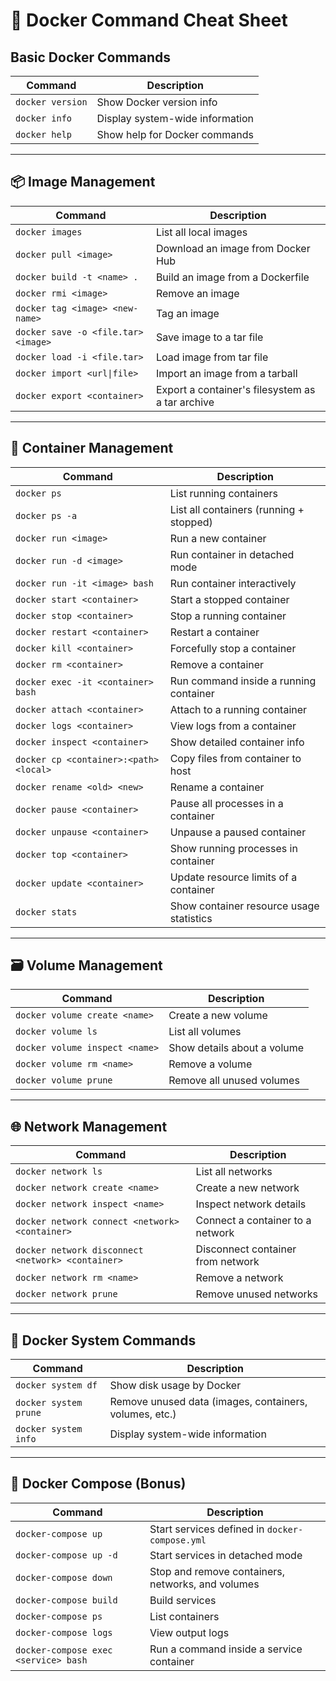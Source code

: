 # 🐳 Docker Command Cheat Sheet

## Basic Docker Commands
| Command | Description |
|--------|-------------|
| `docker version` | Show Docker version info |
| `docker info` | Display system-wide information |
| `docker help` | Show help for Docker commands |

---

## 📦 Image Management
| Command | Description |
|--------|-------------|
| `docker images` | List all local images |
| `docker pull <image>` | Download an image from Docker Hub |
| `docker build -t <name> .` | Build an image from a Dockerfile |
| `docker rmi <image>` | Remove an image |
| `docker tag <image> <new-name>` | Tag an image |
| `docker save -o <file.tar> <image>` | Save image to a tar file |
| `docker load -i <file.tar>` | Load image from tar file |
| `docker import <url\|file>` | Import an image from a tarball |
| `docker export <container>` | Export a container's filesystem as a tar archive |

---

## 🚀 Container Management
| Command | Description |
|--------|-------------|
| `docker ps` | List running containers |
| `docker ps -a` | List all containers (running + stopped) |
| `docker run <image>` | Run a new container |
| `docker run -d <image>` | Run container in detached mode |
| `docker run -it <image> bash` | Run container interactively |
| `docker start <container>` | Start a stopped container |
| `docker stop <container>` | Stop a running container |
| `docker restart <container>` | Restart a container |
| `docker kill <container>` | Forcefully stop a container |
| `docker rm <container>` | Remove a container |
| `docker exec -it <container> bash` | Run command inside a running container |
| `docker attach <container>` | Attach to a running container |
| `docker logs <container>` | View logs from a container |
| `docker inspect <container>` | Show detailed container info |
| `docker cp <container>:<path> <local>` | Copy files from container to host |
| `docker rename <old> <new>` | Rename a container |
| `docker pause <container>` | Pause all processes in a container |
| `docker unpause <container>` | Unpause a paused container |
| `docker top <container>` | Show running processes in container |
| `docker update <container>` | Update resource limits of a container |
| `docker stats` | Show container resource usage statistics |

---

## 🗃️ Volume Management
| Command | Description |
|--------|-------------|
| `docker volume create <name>` | Create a new volume |
| `docker volume ls` | List all volumes |
| `docker volume inspect <name>` | Show details about a volume |
| `docker volume rm <name>` | Remove a volume |
| `docker volume prune` | Remove all unused volumes |

---

## 🌐 Network Management
| Command | Description |
|--------|-------------|
| `docker network ls` | List all networks |
| `docker network create <name>` | Create a new network |
| `docker network inspect <name>` | Inspect network details |
| `docker network connect <network> <container>` | Connect a container to a network |
| `docker network disconnect <network> <container>` | Disconnect container from network |
| `docker network rm <name>` | Remove a network |
| `docker network prune` | Remove unused networks |

---

## 🔧 Docker System Commands
| Command | Description |
|--------|-------------|
| `docker system df` | Show disk usage by Docker |
| `docker system prune` | Remove unused data (images, containers, volumes, etc.) |
| `docker system info` | Display system-wide information |

---

## 🐳 Docker Compose (Bonus)
| Command | Description |
|--------|-------------|
| `docker-compose up` | Start services defined in `docker-compose.yml` |
| `docker-compose up -d` | Start services in detached mode |
| `docker-compose down` | Stop and remove containers, networks, and volumes |
| `docker-compose build` | Build services |
| `docker-compose ps` | List containers |
| `docker-compose logs` | View output logs |
| `docker-compose exec <service> bash` | Run a command inside a service container |
